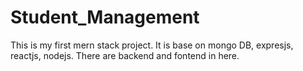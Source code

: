 # Student_Management

This is my first mern stack project.
It is base on mongo DB, expresjs, reactjs, nodejs.
There are backend and fontend in here.
